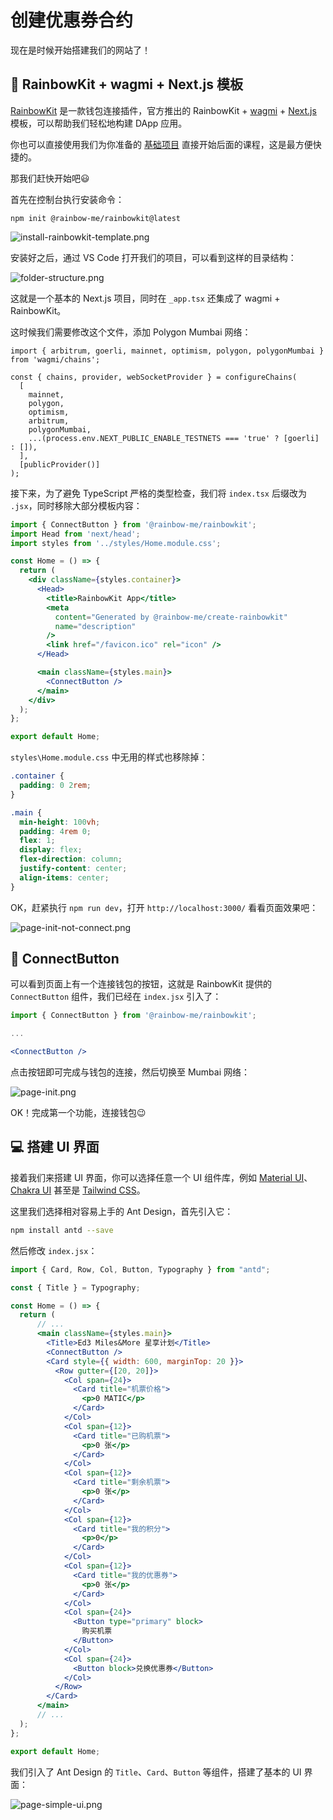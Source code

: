 # 创建优惠券合约

现在是时候开始搭建我们的网站了！

## 🌈 RainbowKit + wagmi + Next.js 模板

[RainbowKit](https://www.rainbowkit.com/docs/installation) 是一款钱包连接插件，官方推出的 RainbowKit + [wagmi](https://wagmi.sh/) + [Next.js](https://www.nextjs.cn/) 模板，可以帮助我们轻松地构建 DApp 应用。

你也可以直接使用我们为你准备的 [基础项目](https://github.com/Ed3Academy/miles-more-web) 直接开始后面的课程，这是最方便快捷的。

那我们赶快开始吧😃

首先在控制台执行安装命令：

```shell
npm init @rainbow-me/rainbowkit@latest
```

![install-rainbowkit-template.png](https://i.postimg.cc/R0jCbfT2/install-rainbowkit-template.png)

安装好之后，通过 VS Code 打开我们的项目，可以看到这样的目录结构：

![folder-structure.png](https://i.postimg.cc/c1XtkxqG/folder-structure.png)

这就是一个基本的 Next.js 项目，同时在 `_app.tsx` 还集成了 wagmi + RainbowKit。

这时候我们需要修改这个文件，添加 Polygon Mumbai 网络：

```tsx
import { arbitrum, goerli, mainnet, optimism, polygon, polygonMumbai } from 'wagmi/chains';

const { chains, provider, webSocketProvider } = configureChains(
  [
    mainnet,
    polygon,
    optimism,
    arbitrum,
    polygonMumbai,
    ...(process.env.NEXT_PUBLIC_ENABLE_TESTNETS === 'true' ? [goerli] : []),
  ],
  [publicProvider()]
);
```

接下来，为了避免 TypeScript 严格的类型检查，我们将 `index.tsx` 后缀改为 `.jsx`，同时移除大部分模板内容：

```jsx
import { ConnectButton } from '@rainbow-me/rainbowkit';
import Head from 'next/head';
import styles from '../styles/Home.module.css';

const Home = () => {
  return (
    <div className={styles.container}>
      <Head>
        <title>RainbowKit App</title>
        <meta
          content="Generated by @rainbow-me/create-rainbowkit"
          name="description"
        />
        <link href="/favicon.ico" rel="icon" />
      </Head>

      <main className={styles.main}>
        <ConnectButton />
      </main>
    </div>
  );
};

export default Home;
```

`styles\Home.module.css` 中无用的样式也移除掉：

```css
.container {
  padding: 0 2rem;
}

.main {
  min-height: 100vh;
  padding: 4rem 0;
  flex: 1;
  display: flex;
  flex-direction: column;
  justify-content: center;
  align-items: center;
}
```

OK，赶紧执行 `npm run dev`，打开 `http://localhost:3000/` 看看页面效果吧：

![page-init-not-connect.png](https://i.postimg.cc/WzJGxh0b/page-init-not-connect.png)

## 👛 ConnectButton

可以看到页面上有一个连接钱包的按钮，这就是 RainbowKit 提供的 `ConnectButton` 组件，我们已经在 `index.jsx` 引入了：

```jsx
import { ConnectButton } from '@rainbow-me/rainbowkit';

...

<ConnectButton />
```

点击按钮即可完成与钱包的连接，然后切换至 Mumbai 网络：

![page-init.png](https://i.postimg.cc/wBXBvJds/page-init.png)

OK！完成第一个功能，连接钱包😉

## 💻 搭建 UI 界面

接着我们来搭建 UI 界面，你可以选择任意一个 UI 组件库，例如 [Material UI](https://mui.com/)、[Chakra UI](https://chakra-ui.com/) 甚至是 [Tailwind CSS](https://tailwindcss.com/)。

这里我们选择相对容易上手的 Ant Design，首先引入它：

```bash
npm install antd --save
```

然后修改 `index.jsx`：

```jsx
import { Card, Row, Col, Button, Typography } from "antd";

const { Title } = Typography;

const Home = () => {
  return (
      // ...
      <main className={styles.main}>
        <Title>Ed3 Miles&More 星享计划</Title>
        <ConnectButton />
        <Card style={{ width: 600, marginTop: 20 }}>
          <Row gutter={[20, 20]}>
            <Col span={24}>
              <Card title="机票价格">
                <p>0 MATIC</p>
              </Card>
            </Col>
            <Col span={12}>
              <Card title="已购机票">
                <p>0 张</p>
              </Card>
            </Col>
            <Col span={12}>
              <Card title="剩余机票">
                <p>0 张</p>
              </Card>
            </Col>
            <Col span={12}>
              <Card title="我的积分">
                <p>0</p>
              </Card>
            </Col>
            <Col span={12}>
              <Card title="我的优惠券">
                <p>0 张</p>
              </Card>
            </Col>
            <Col span={24}>
              <Button type="primary" block>
                购买机票
              </Button>
            </Col>
            <Col span={24}>
              <Button block>兑换优惠券</Button>
            </Col>
          </Row>
        </Card>
      </main>
      // ...
  );
};

export default Home;

```

我们引入了 Ant Design 的 `Title`、`Card`、`Button` 等组件，搭建了基本的 UI 界面：

![page-simple-ui.png](https://i.postimg.cc/KvQCyjXZ/page-simple-ui.png)
